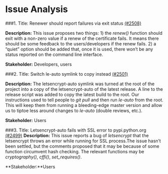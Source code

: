 Issue Analysis
===========================
###1. Title: Renewer should report failures via exit status [(\#2508)](https://github.com/letsencrypt/letsencrypt/issues/2508)

**Description:** This issue proposes two things: 1) the *renew()* function should exit with a non-zero value if a renew of the certificate fails. It means there should be some feedback to the users/developers if the renew fails. 2) a “quiet” option should be added that, once it is used, there won’t be any status reported on the command line interface.

**Stakeholder:** Developers, users

###2. Title: Switch le-auto symlink to copy instead [(\#2501)](https://github.com/letsencrypt/letsencrypt/issues/2501)

**Description:** The letsencrypt-auto symlink was turned at the root of the project into a copy of the letsencrypt-auto of the latest release. A line to the release script was added to copy the latest build to the root. Our instructions used to tell people to *git pull* and then run *le-auto* from the root. This will keep them from running a bleeding-edge master version and allow us to tiptoe less around changes to *le-auto* (double reviews, etc.).

**Stakeholder:** Users

###3. Title: Letsencrypt-auto fails with SSL error to pypi.python.org [(\#2499)](https://github.com/letsencrypt/letsencrypt/issues/2499)
**Description:**
This issue reports a bug of *letsencrypt* that the letsencrypt throws an error while running for SSL process.The issue hasn’t been settled, but the comments proposed that it may be because of some function circumvent hash checking. The relevant functions may be *cryptography()*, *cffi()*, *set_requires()*.

**Stakeholder:**Users
